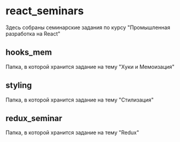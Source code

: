 # react_seminars

Здесь собраны семинарские задания по курсу "Промышленная разработка на React"

## hooks_mem
Папка, в которой хранится задание на тему "Хуки и Мемоизация"

## styling
Папка, в которой хранится задание на тему "Стилизация"

## redux_seminar
Папка, в которой хранится задание на тему "Redux"
